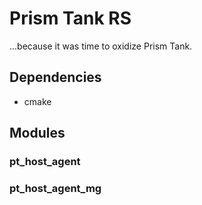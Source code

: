# Prism Tank RS

...because it was time to oxidize Prism Tank.

## Dependencies

* cmake

## Modules

### pt_host_agent

### pt_host_agent_mg
